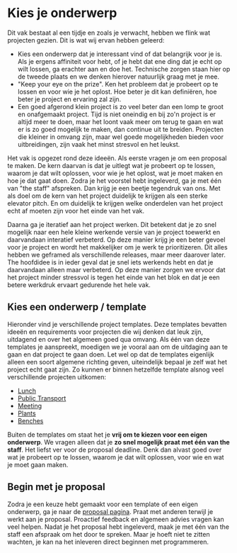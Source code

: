 # Kies je onderwerp

Dit vak bestaat al een tijdje en zoals je verwacht, hebben we flink wat projecten gezien. Dit is wat wij ervan hebben geleerd:

* Kies een onderwerp dat je interessant vind of dat belangrijk voor je is. Als je ergens affiniteit voor hebt, of je hebt dat ene ding dat je echt op wilt lossen, ga erachter aan en doe het. Technische zorgen staan hier op de tweede plaats en we denken hierover natuurlijk graag met je mee.
* "Keep your eye on the prize". Ken het probleem dat je probeert op te lossen en voor wie je het oplost. Hoe beter je dit kan definiëren, hoe beter je project en ervaring zal zijn.
* Een goed afgerond klein project is zo veel beter dan een lomp te groot en onafgemaakt project. Tijd is niet oneindig en bij zo'n project is er altijd meer te doen, maar het loont vaak meer om terug te gaan en wat er is zo goed mogelijk te maken, dan continue uit te breiden. Projecten die kleiner in omvang zijn, maar wel goede mogelijkheden bieden voor uitbreidingen, zijn vaak het minst stresvol en het leukst.

Het vak is opgezet rond deze ideeën. Als eerste vragen je om een proposal te maken. De kern daarvan is dat je uitlegt wat je probeert op te lossen, waarom je dat wilt oplossen, voor wie je het oplost, wat je moet maken en hoe je dat gaat doen. Zodra je het voorstel hebt ingeleverd, ga je met één van "the staff" afspreken. Dan krijg je een beetje tegendruk van ons. Met als doel om de kern van het project duidelijk te krijgen als een sterke elevator pitch. En om duidelijk te krijgen welke onderdelen van het project echt af moeten zijn voor het einde van het vak.

Daarna ga je iteratief aan het project werken. Dit betekent dat je zo snel mogelijk naar een hele kleine werkende versie van je project toewerkt en daarvandaan interatief verbeterd. Op deze manier krijg je een beter gevoel voor je project en wordt het makkelijker om je werk te prioritizeren. Dit alles hebben we geframed als verschillende releases, maar meer daarover later. The hoofdidee is in ieder geval dat je snel iets werkends hebt en dat je daarvandaan alleen maar verbeterd. Op deze manier zorgen we ervoor dat het project minder stressvol is tegen het einde van het blok en dat je een betere werkdruk ervaart gedurende het hele vak.

## Kies een onderwerp / template

Hieronder vind je verschillende project templates. Deze templates bevatten ideeën en requirements voor projecten die wij denken dat leuk zijn, uitdagend en over het algemeen goed qua omvang. Als één van deze templates je aanspreekt, moedigen we je vooral aan om de uitdaging aan te gaan en dat project te gaan doen. Let wel op dat de templates eigenlijk alleen een soort algemene richting geven, uiteindelijk bepaal je zelf wat het project echt gaat zijn. Zo kunnen er binnen hetzelfde template alsnog veel verschillende projecten uitkomen:

* [Lunch](/flask/templates/lunch)
* [Public Transport](/flask/templates/ov)
* [Meeting](/flask/templates/meeting)
* [Plants](/flask/templates/plants)
* [Benches](/flask/templates/benches)

Buiten de templates om staat het je **vrij om te kiezen voor een eigen onderwerp**. We vragen alleen dat je **zo snel mogelijk praat met één van the staff**. Het liefst ver voor de proposal deadline. Denk dan alvast goed over wat je probeert op te lossen, waarom je dat wilt oplossen, voor wie en wat je moet gaan maken. 

## Begin met je proposal

Zodra je een keuze hebt gemaakt voor een template of een eigen onderwerp, ga je naar de [proposal pagina](/milestones/proposal/). Praat met anderen terwijl je werkt aan je proposal. Proactief feedback en algemeen advies vragen kan veel helpen. Nadat je het proposal hebt ingeleverd, maak je met één van the staff een afspraak om het door te spreken. Maar je hoeft niet te zitten wachten, je kan na het inleveren direct beginnen met programmeren.
